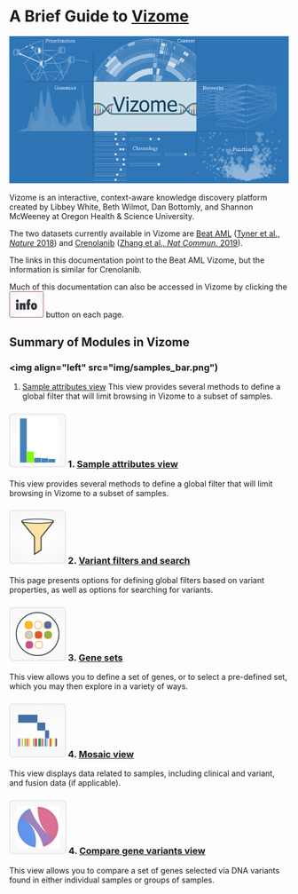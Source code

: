 # A Brief Guide to [**Vizome**](http://www.vizome.org)

![vizome_main](img/vizome_main.png)

Vizome is an interactive, context-aware knowledge discovery platform created by Libbey White, Beth Wilmot, Dan Bottomly, and Shannon McWeeney at Oregon Health & Science University.

The two datasets currently available in Vizome are [Beat AML](http://vizome.org/aml/) ([Tyner et al., *Nature* 2018](https://www.nature.com/articles/s41586-018-0623-z)) and [Crenolanib](http://vizome.org/crenolanib/) ([Zhang et al., *Nat Commun.* 2019](https://www.nature.com/articles/s41467-018-08263-x)). 

The links in this documentation point to the Beat AML Vizome, but the information is similar for Crenolanib.

Much of this documentation can also be accessed in Vizome by clicking the ![info_button](img/info_button.jpg) button on each page.

## Summary of Modules in Vizome

### <img align="left" src="img/samples_bar.png")
1. [Sample attributes view](http://www.vizome.org/aml/)
This view provides several methods to define a global filter that will limit browsing in Vizome to a subset of samples.

### ![samples_bar](img/samples_bar.png) 1. [Sample attributes view](http://www.vizome.org/aml/)
This view provides several methods to define a global filter that will limit browsing in Vizome to a subset of samples.

### ![variants](img/variants.png) 2. [Variant filters and search](http://www.vizome.org/aml/variant_filter/)
This page presents options for defining global filters based on variant properties, as well as options for searching for variants.

### ![genesets_main](img/genesets_main.png) 3. [Gene sets](http://vizome.org/aml/geneset/)
This view allows you to define a set of genes, or to select a pre-defined set, which you may then explore in a variety of ways.

### ![mosaic](img/mosaic.png) 4. [Mosaic view](http://vizome.org/aml/mosaic/)
This view displays data related to samples, including clinical and variant, and fusion data (if applicable).

### ![compare](img/compare.png) 4. [Compare gene variants view](http://vizome.org/aml/compare_genes/)
This view allows you to compare a set of genes selected via DNA variants found in either individual samples or groups of samples.


